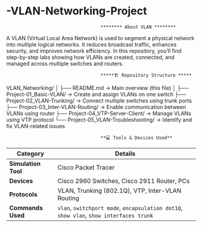 # -VLAN-Networking-Project

                                       ******** About VLAN ********
A VLAN (Virtual Local Area Network) is used to segment a physical network into multiple logical networks.
It reduces broadcast traffic, enhances security, and improves network efficiency.
In this repository, you’ll find step-by-step labs showing how VLANs are created, connected, and managed across multiple switches and routers.

                                       *****🏗️ Repository Structure *****
VLAN_Networking/
│
├── README.md                        → Main overview (this file)
│
├── Project-01_Basic-VLAN/           → Create and assign VLANs on one switch
├── Project-02_VLAN-Trunking/        → Connect multiple switches using trunk ports
├── Project-03_Inter-VLAN-Routing/   → Enable communication between VLANs using router
├── Project-04_VTP-Server-Client/    → Manage VLANs using VTP protocol
└── Project-05_VLAN-Troubleshooting/ → Identify and fix VLAN-related issues

                                       **💻 Tools & Devices Used**
| Category            | Details                                                                                |
| ------------------- | -------------------------------------------------------------------------------------- |
| **Simulation Tool** | Cisco Packet Tracer                                                                    | 
| **Devices**         | Cisco 2960 Switches, Cisco 2911 Router, PCs                                            |
| **Protocols**       | VLAN, Trunking (802.1Q), VTP, Inter-VLAN Routing                                       |
| **Commands Used**   | `vlan`, `switchport mode`, `encapsulation dot1Q`, `show vlan`, `show interfaces trunk` |
